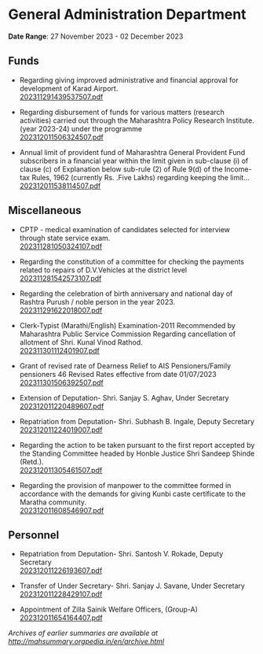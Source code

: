 # General Administration Department

**Date Range**: 27 November 2023 - 02 December 2023


## Funds
- Regarding giving improved administrative and financial approval for development of Karad Airport.\
  [202311291439537507.pdf](https://gr.maharashtra.gov.in/Site/Upload/Government%20Resolutions/English/202311291439537507.pdf)

- Regarding disbursement of funds for various matters (research activities) carried out through the Maharashtra Policy Research Institute. (year 2023-24) under the programme\
  [202312011506324507.pdf](https://gr.maharashtra.gov.in/Site/Upload/Government%20Resolutions/English/202312011506324507.pdf)

- Annual limit of provident fund of Maharashtra General Provident Fund subscribers in a financial year within the limit given in sub-clause (i) of clause (c) of Explanation below sub-rule (2) of Rule 9(d) of the Income-tax Rules, 1962 (currently Rs. .Five Lakhs) regarding keeping the limit...\
  [202312011538114507.pdf](https://gr.maharashtra.gov.in/Site/Upload/Government%20Resolutions/English/202312011538114507.pdf)

## Miscellaneous
- CPTP - medical examination of candidates selected for interview through state service exam.\
  [202311281050324107.pdf](https://gr.maharashtra.gov.in/Site/Upload/Government%20Resolutions/English/202311281050324107.pdf)

- Regarding the constitution of a committee for checking the payments related to repairs of D.V.Vehicles at the district level\
  [202311281542573107.pdf](https://gr.maharashtra.gov.in/Site/Upload/Government%20Resolutions/English/202311281542573107.pdf)

- Regarding the celebration of birth anniversary and national day of Rashtra Purush / noble person in the year 2023.\
  [202311291622018007.pdf](https://gr.maharashtra.gov.in/Site/Upload/Government%20Resolutions/English/202311291622018007.pdf)

- Clerk-Typist (Marathi/English) Examination-2011 Recommended by Maharashtra Public Service Commission Regarding cancellation of allotment of Shri. Kunal Vinod Rathod.\
  [202311301112401907.pdf](https://gr.maharashtra.gov.in/Site/Upload/Government%20Resolutions/English/202311301112401907.pdf)

- Grant of revised rate of Dearness Relief to AIS Pensioners/Family pensioners 46 Revised Rates effective from date 01/07/2023\
  [202311301506392507.pdf](https://gr.maharashtra.gov.in/Site/Upload/Government%20Resolutions/English/202311301506392507.pdf)

- Extension of Deputation- Shri. Sanjay S. Aghav, Under Secretary\
  [202312011220489607.pdf](https://gr.maharashtra.gov.in/Site/Upload/Government%20Resolutions/English/202312011220489607.pdf)

- Repatriation from Deputation- Shri. Subhash B. Ingale, Deputy Secretary\
  [202312011224019007.pdf](https://gr.maharashtra.gov.in/Site/Upload/Government%20Resolutions/English/202312011224019007.pdf)

- Regarding the action to be taken pursuant to the first report accepted by the Standing Committee headed by Honble Justice Shri Sandeep Shinde (Retd.).\
  [202312011305461507.pdf](https://gr.maharashtra.gov.in/Site/Upload/Government%20Resolutions/English/202312011305461507.pdf)

- Regarding the provision of manpower to the committee formed in accordance with the demands for giving Kunbi caste certificate to the Maratha community.\
  [202312011608546907.pdf](https://gr.maharashtra.gov.in/Site/Upload/Government%20Resolutions/English/202312011608546907.pdf)

## Personnel
- Repatriation from Deputation- Shri. Santosh V. Rokade, Deputy Secretary\
  [202312011226193607.pdf](https://gr.maharashtra.gov.in/Site/Upload/Government%20Resolutions/English/202312011226193607.pdf)

- Transfer of Under Secretary- Shri. Sanjay J. Savane, Under Secretary\
  [202312011228429107.pdf](https://gr.maharashtra.gov.in/Site/Upload/Government%20Resolutions/English/202312011228429107.pdf)

- Appointment of Zilla Sainik Welfare Officers, (Group-A)\
  [202312011654164407.pdf](https://gr.maharashtra.gov.in/Site/Upload/Government%20Resolutions/English/202312011654164407.pdf)


*Archives of earlier summaries are available at http://mahsummary.orgpedia.in/en/archive.html*